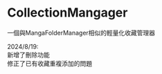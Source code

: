 # CollectionMangager  

一個與MangaFolderManager相似的輕量化收藏管理器  

2024/8/19:  
新增了刪除功能  
修正了已有收藏重複添加的問題  
